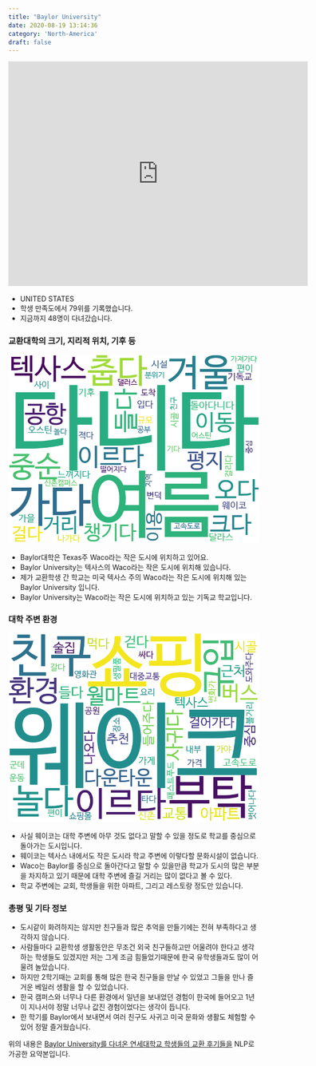 ```yaml
---
title: "Baylor University"
date: 2020-08-19 13:14:36
category: 'North-America'
draft: false
---
```


<iframe
width="600"
height="450"
frameborder="0" style="border:0"
src="https://www.google.com/maps/embed/v1/place?key=AIzaSyC9e1AME-pVmWC4hBpFdu5S4dKzyepa3HQ&q=Baylor+University&center=31.5469132,-97.1210998&zoom=14" allowfullscreen>
</iframe>

* UNITED STATES
* 학생 만족도에서 79위를 기록했습니다.
* 지금까지 48명이 다녀갔습니다. 

### 교환대학의 크기, 지리적 위치, 기후 등

![gen_info-WordCloud](../univ_wordclouds_okt/gen_info/US000009_gen_info_okt.png)

* Baylor대학은 Texas주 Waco라는 작은 도시에 위치하고 있어요.
* Baylor University는 텍사스의 Waco라는 작은 도시에 위치해 있습니다.
* 제가 교환학생 간 학교는 미국 텍사스 주의 Waco라는 작은 도시에 위치해 있는 Baylor University 입니다.
* Baylor University는 Waco라는 작은 도시에 위치하고 있는 기독교 학교입니다.


### 대학 주변 환경

![env_info-WordCloud](../univ_wordclouds_okt/env_info/US000009_env_info_okt.png)

* 사실 웨이코는 대학 주변에 아무 것도 없다고 말할 수 있을 정도로 학교를 중심으로 돌아가는 도시입니다.
* 웨이코는 텍사스 내에서도 작은 도시라 학교 주변에 이렇다할 문화시설이 없습니다.
* Waco는 Baylor를 중심으로 돌아간다고 말할 수 있을만큼 학교가 도시의 많은 부분을 차지하고 있기 때문에 대학 주변에 즐길 거리는 많이 없다고 볼 수 있다.
* 학교 주변에는 교회, 학생들을 위한 아파트, 그리고 레스토랑 정도만 있습니다.


### 총평 및 기타 정보 
* 도시같이 화려하지는 않지만 친구들과 많은 추억을 만들기에는 전혀 부족하다고 생각하지 않습니다.
* 사람들마다 교환학생 생활동안은 무조건 외국 친구들하고만 어울려야 한다고 생각하는 학생들도 있겠지만 저는 그게 조금 힘들었기때문에 한국 유학생들과도 많이 어울려 놀았습니다.
* 하지만 2학기때는 교회를 통해 많은 한국 친구들을 만날 수 있었고 그들을 만나 즐거운 베일러 생활을 할 수 있었습니다.
* 한국 캠퍼스와 너무나 다른 환경에서 일년을 보내었던 경험이 한국에 들어오고 1년이 지나서야 정말 너무나 값진 경험이었다는 생각이 듭니다.
* 한 학기를 Baylor에서 보내면서 여러 친구도 사귀고 미국 문화와 생활도 체험할 수 있어 정말 즐거웠습니다.


위의 내용은 [Baylor University를 다녀온 연세대학교 학생들의 교환 후기들을](http://oia.yonsei.ac.kr/partner/expReport.asp?ucode=US000009&bgbn=A) NLP로 가공한 요약본입니다. 
